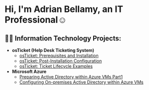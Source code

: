 <h1>Hi, I'm Adrian Bellamy, an IT Professional</a>☺</h1>

<h2>👨‍💻 Information Technology Projects:</h2>

- <b>osTicket (Help Desk Ticketing System)</b>
  - [osTicket: Prerequisites and Installation](https://github.com/AOBTenn/osTicket-Prerequisites-and-Installation.git)
  - [osTicket: Post-Installation Configuration](https://github.com/AOBTenn/osTicket-Post-Installation-Configuration.git)
  - [osTicket: Ticket Lifecycle Examples](https://github.com/AOBTenn/osTicket-Ticket-Lifecycle-Examples.git)
- <b>Microsoft Azure</b>
  - [Preparing Active Directory within Azure VMs Part1](https://github.com/AOBTenn/Installing-Active-Directory-within-Azure-VMs.git)
  - [Configuring On-premises Active Directory within Azure VMs](https://github.com/AOBTenn/Configuring-On-premises-Active-Directory-within-Azure-VMs.git)

